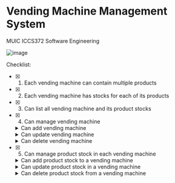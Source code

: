 # Vending Machine Management System

MUIC ICCS372 Software Engineering

![image](https://user-images.githubusercontent.com/60769071/213497872-4691b9c0-0e75-4499-ad7c-4384fa6e2c85.png)

Checklist:

- [x] 
    1. Each vending machine can contain multiple products
- [x] 
    2. Each vending machine has stocks for each of its products
- [x] 
    3. Can list all vending machine and its product stocks
- [x] 
    4. Can manage vending machine
  <details>
    <summary>Can add vending machine</summary>
    <br>

  ![image](https://user-images.githubusercontent.com/60769071/213501918-66b0580d-97ab-4e72-9270-0f1bb126aed0.png)
  ![image](https://user-images.githubusercontent.com/60769071/213502977-eb6ca676-b196-4b7c-8b27-fa1b9743a8a1.png)
  ![image](https://user-images.githubusercontent.com/60769071/213503797-d381ba38-f9b2-4cb6-ac63-b84d703c5178.png)

  </details>
  <details>
    <summary>Can update vending machine</summary>
    <br>

  ![image](https://user-images.githubusercontent.com/60769071/213504336-37fa2a6a-6573-4cd7-9c18-7150fd6d4714.png)
  ![image](https://user-images.githubusercontent.com/60769071/213504668-05393e15-5e58-4aab-8786-16c6d2745865.png)
  ![image](https://user-images.githubusercontent.com/60769071/213504858-6d11a2ea-0ddd-4e43-ad4b-86e4c6ffb7b6.png)

  </details>
  <details>
    <summary>Can delete vending machine</summary>
    <br>

  ![image](https://user-images.githubusercontent.com/60769071/213505142-6813f54a-44c2-4ba7-9644-5cbe4c2ce957.png)
  ![image](https://user-images.githubusercontent.com/60769071/213505450-d37b7cb0-43d2-406e-aada-b17ba2997d5a.png)
  ![image](https://user-images.githubusercontent.com/60769071/213505656-2d3674ce-50b2-4a11-b788-b7771e14ed03.png)

  </details>
- [x] 
    5. Can manage product stock in each vending machine
  <details>
    <summary>Can add product stock to a vending machine</summary>
    <br>

  ![image](https://user-images.githubusercontent.com/60769071/213506903-8dfefbc8-4b08-4161-b53c-013b429dcb9b.png)
  ![image](https://user-images.githubusercontent.com/60769071/213507239-ae656a14-e4ca-4bf5-af02-6e70f00acd60.png)
  ![image](https://user-images.githubusercontent.com/60769071/213507685-e08b28a8-645f-4d5b-930f-76e6e52271a1.png)
  ![image](https://user-images.githubusercontent.com/60769071/213508335-ef92136f-9a45-46ec-85e3-492cc87ba16e.png)

  </details>
  <details>
    <summary>Can update product stock in a vending machine</summary>
    <br>

  ![image](https://user-images.githubusercontent.com/60769071/213508757-2e28bb9d-c686-483c-ae2b-147081db0fda.png)
  ![image](https://user-images.githubusercontent.com/60769071/213508984-bd87c2ad-522f-46eb-8939-c2ab6a98c977.png)
  ![image](https://user-images.githubusercontent.com/60769071/213509649-6fa78403-e9b7-426b-b6b4-1c037f974249.png)

  </details>
  <details>
    <summary>Can delete product stock from a vending machine</summary>
    <br>

  ![image](https://user-images.githubusercontent.com/60769071/213510145-c9350c52-e7d4-4d18-a754-ddb2ab3cb1c2.png)
  ![image](https://user-images.githubusercontent.com/60769071/213510393-f220d5a4-8b31-4cb7-9f01-d024639f3485.png)
  ![image](https://user-images.githubusercontent.com/60769071/213510798-2309a0f4-5f88-4afd-b163-4f2b9b37f3cd.png)

  </details>

